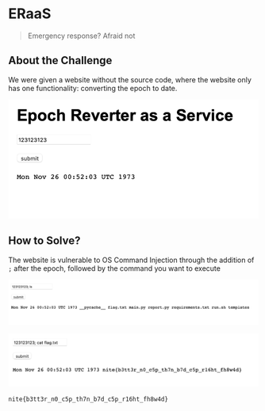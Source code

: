 # ERaaS
> Emergency response? Afraid not

## About the Challenge
We were given a website without the source code, where the website only has one functionality: converting the epoch to date.

![preview](images/preview.png)

## How to Solve?
The website is vulnerable to OS Command Injection through the addition of `;` after the epoch, followed by the command you want to execute

![ls](images/ls.png)

![flag](images/flag.png)

```
nite{b3tt3r_n0_c5p_th7n_b7d_c5p_r16ht_fh8w4d}
```
